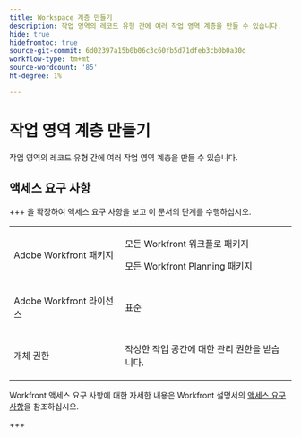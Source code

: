```yaml
---
title: Workspace 계층 만들기
description: 작업 영역의 레코드 유형 간에 여러 작업 영역 계층을 만들 수 있습니다.
hide: true
hidefromtoc: true
source-git-commit: 6d02397a15b0b06c3c60fb5d71dfeb3cb0b0a30d
workflow-type: tm+mt
source-wordcount: '85'
ht-degree: 1%

---
```



<!--update the metadata with real information when making this available in TOC and in the left nav:

---
title: Create Workspace Hierarchies
description: You can create multiple workspace hierarchies between the record types in a workspace. 
feature: Workfront Planning
role: User, Admin
author: Alina
recommendations: noDisplay, noCatalog
hide: yes 
hidefromtoc: yes 
---

-->

# 작업 영역 계층 만들기

작업 영역의 레코드 유형 간에 여러 작업 영역 계층을 만들 수 있습니다.

## 액세스 요구 사항

<!--check the access to see if you oversimplified???-->

+++ 을 확장하여 액세스 요구 사항을 보고 이 문서의 단계를 수행하십시오.  

<table style="table-layout:auto"> 
<col> 
</col> 
<col> 
</col> 
<tbody>

<tr> 
   <td role="rowheader"><p>Adobe Workfront 패키지</p></td> 
   <td> 
<p>모든 Workfront 워크플로 패키지</p> 
<p>모든 Workfront Planning 패키지</p> 
   </td> 
  </tr> 
  <tr> 
   <td role="rowheader"><p>Adobe Workfront 라이선스</p></td> 
   <td><p>표준</p>
  </td> 
  </tr> 
  <tr> 
   <td role="rowheader"><p>개체 권한</p></td> 
   <td><p>작성한 작업 공간에 대한 관리 권한을 받습니다. </p> </td> 
  </tr> 
</tbody> 
</table>

Workfront 액세스 요구 사항에 대한 자세한 내용은 Workfront 설명서의 [액세스 요구 사항](/help/quicksilver/administration-and-setup/add-users/access-levels-and-object-permissions/access-level-requirements-in-documentation.md)을 참조하십시오.

+++   
